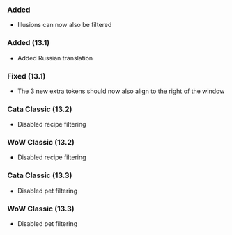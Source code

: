 <p><h3>Added</h3></p>
<ul>
<li>Illusions can now also be filtered</li>
</ul>
<p><h3>Added (13.1)</h3></p>
<ul>
<li>Added Russian translation</li>
</ul>
<p><h3>Fixed (13.1)</h3></p>
<ul>
<li>The 3 new extra tokens should now also align to the right of the window</li>
</ul>
<p><h3>Cata Classic (13.2)</h3></p>
<ul>
<li>Disabled recipe filtering</li>
</ul>
<p><h3>WoW Classic (13.2)</h3></p>
<ul>
<li>Disabled recipe filtering</li>
</ul>
<p><h3>Cata Classic (13.3)</h3></p>
<ul>
<li>Disabled pet filtering</li>
</ul>
<p><h3>WoW Classic (13.3)</h3></p>
<ul>
<li>Disabled pet filtering</li>
</ul>